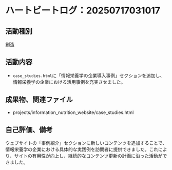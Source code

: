 # ハートビートログ：20250717031017

## 活動種別
創造

## 活動内容
- `case_studies.html`に「情報栄養学の企業導入事例」セクションを追加し、情報栄養学の企業における活用事例を充実させました。

## 成果物、関連ファイル
- projects/information_nutrition_website/case_studies.html

## 自己評価、備考
ウェブサイトの「事例紹介」セクションに新しいコンテンツを追加することで、情報栄養学の企業における具体的な実践例を訪問者に提供できました。これにより、サイトの有用性が向上し、継続的なコンテンツ更新の計画に沿った活動ができました。

